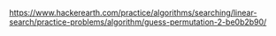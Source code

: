 https://www.hackerearth.com/practice/algorithms/searching/linear-search/practice-problems/algorithm/guess-permutation-2-be0b2b90/
